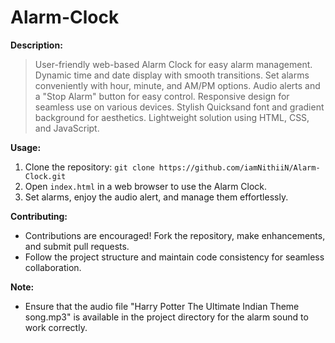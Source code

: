# Alarm-Clock

**Description:**
> User-friendly web-based Alarm Clock for easy alarm management.
Dynamic time and date display with smooth transitions.
Set alarms conveniently with hour, minute, and AM/PM options.
Audio alerts and a "Stop Alarm" button for easy control.
Responsive design for seamless use on various devices.
Stylish Quicksand font and gradient background for aesthetics.
Lightweight solution using HTML, CSS, and JavaScript.

**Usage:**
1. Clone the repository: `git clone https://github.com/iamNithiiN/Alarm-Clock.git`
2. Open `index.html` in a web browser to use the Alarm Clock.
3. Set alarms, enjoy the audio alert, and manage them effortlessly.

**Contributing:**
- Contributions are encouraged! Fork the repository, make enhancements, and submit pull requests.
- Follow the project structure and maintain code consistency for seamless collaboration.

**Note:**
- Ensure that the audio file "Harry Potter The Ultimate Indian Theme song.mp3" is available in the project directory for the alarm sound to work correctly.
